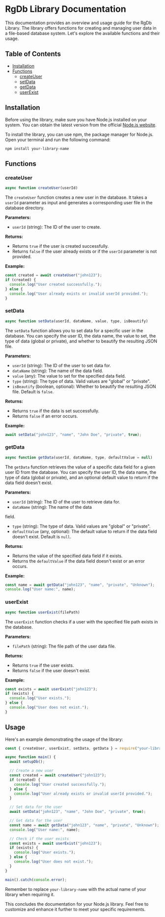 # RgDb Library Documentation

This documentation provides an overview and usage guide for the RgDb Library. The library offers functions for creating and managing user data in a file-based database system. Let's explore the available functions and their usage.

## Table of Contents

- [Installation](#installation)
- [Functions](#functions)
  - [createUser](#createuser)
  - [setData](#setdata)
  - [getData](#getdata)
  - [userExist](#userexist)

## Installation

Before using the library, make sure you have Node.js installed on your system. You can obtain the latest version from the official [Node.js website](https://nodejs.org).

To install the library, you can use npm, the package manager for Node.js. Open your terminal and run the following command:

```shell
npm install your-library-name
```

## Functions
### createUser

```javascript
async function createUser(userId)
```

The `createUser` function creates a new user in the database. It takes a `userId` parameter as input and generates a corresponding user file in the database directory.

**Parameters:**

- `userId` (string): The ID of the user to create.

**Returns:**

- Returns `true` if the user is created successfully.
- Returns `false` if the user already exists or if the `userId` parameter is not provided.

**Example:**

```javascript
const created = await createUser("john123");
if (created) {
  console.log("User created successfully.");
} else {
  console.log("User already exists or invalid userId provided.");
}
```

### setData

```javascript
async function setData(userId, dataName, value, type, isBeautify)
```

The `setData` function allows you to set data for a specific user in the database. You can specify the user ID, the data name, the value to set, the type of data (global or private), and whether to beautify the resulting JSON file.

**Parameters:**

- `userId` (string): The ID of the user to set data for.
- `dataName` (string): The name of the data field.
- `value` (any): The value to set for the specified data field.
- `type` (string): The type of data. Valid values are "global" or "private".
- `isBeautify` (boolean, optional): Whether to beautify the resulting JSON file. Default is `false`.

**Returns:**

- Returns `true` if the data is set successfully.
- Returns `false` if an error occurs.

**Example:**

```javascript
await setData("john123", "name", "John Doe", "private", true);
```

### getData

```javascript
async function getData(userId, dataName, type, defaultValue = null)
```

The `getData` function retrieves the value of a specific data field for a given user ID from the database. You can specify the user ID, the data name, the type of data (global or private), and an optional default value to return if the data field doesn't exist.

**Parameters:**

- `userId` (string): The ID of the user to retrieve data for.
- `dataName` (string): The name of the data

 field.
- `type` (string): The type of data. Valid values are "global" or "private".
- `defaultValue` (any, optional): The default value to return if the data field doesn't exist. Default is `null`.

**Returns:**

- Returns the value of the specified data field if it exists.
- Returns the `defaultValue` if the data field doesn't exist or an error occurs.

**Example:**

```javascript
const name = await getData("john123", "name", "private", "Unknown");
console.log("User name:", name);
```

### userExist

```javascript
async function userExist(filePath)
```

The `userExist` function checks if a user with the specified file path exists in the database.

**Parameters:**

- `filePath` (string): The file path of the user data file.

**Returns:**

- Returns `true` if the user exists.
- Returns `false` if the user doesn't exist.

**Example:**

```javascript
const exists = await userExist("john123");
if (exists) {
  console.log("User exists.");
} else {
  console.log("User does not exist.");
}
```

## Usage

Here's an example demonstrating the usage of the library:

```javascript
const { createUser, userExist, setData, getData } = require("your-library-name");

async function main() {
  await setupDb();

  // Create a new user
  const created = await createUser("john123");
  if (created) {
    console.log("User created successfully.");
  } else {
    console.log("User already exists or invalid userId provided.");
  }

  // Set data for the user
  await setData("john123", "name", "John Doe", "private", true);

  // Get data for the user
  const name = await getData("john123", "name", "private", "Unknown");
  console.log("User name:", name);

  // Check if the user exists
  const exists = await userExist("john123");
  if (exists) {
    console.log("User exists.");
  } else {
    console.log("User does not exist.");
  }
}

main().catch(console.error);
```

Remember to replace `your-library-name` with the actual name of your library when requiring it.

This concludes the documentation for your Node.js library. Feel free to customize and enhance it further to meet your specific requirements.

